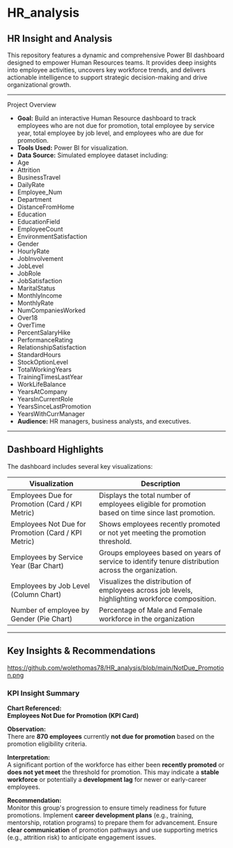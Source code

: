 # HR_analysis
## HR Insight and Analysis
This repository features a dynamic and comprehensive Power BI dashboard designed to empower Human Resources teams. It provides deep insights into employee activities, uncovers key workforce trends, and delivers actionable intelligence to support strategic decision-making and drive organizational growth.

---

Project Overview

- **Goal:** Build an interactive Human Resource dashboard to track employees who are not due for promotion, total employee by service year, total employee by job level, and                 employees who are due for promotion.
- **Tools Used:** Power BI for visualization.
- **Data Source:** Simulated employee dataset including:
- Age  
- Attrition  
- BusinessTravel  
- DailyRate  
- Employee_Num  
- Department  
- DistanceFromHome  
- Education  
- EducationField  
- EmployeeCount  
- EnvironmentSatisfaction  
- Gender  
- HourlyRate  
- JobInvolvement  
- JobLevel  
- JobRole  
- JobSatisfaction  
- MaritalStatus  
- MonthlyIncome  
- MonthlyRate  
- NumCompaniesWorked  
- Over18  
- OverTime  
- PercentSalaryHike  
- PerformanceRating  
- RelationshipSatisfaction  
- StandardHours  
- StockOptionLevel  
- TotalWorkingYears  
- TrainingTimesLastYear  
- WorkLifeBalance  
- YearsAtCompany  
- YearsInCurrentRole  
- YearsSinceLastPromotion  
- YearsWithCurrManager  
- **Audience:** HR managers, business analysts, and executives.

---

## Dashboard Highlights

The dashboard includes several key visualizations:

| Visualization | Description |
|---------------|-------------|
| Employees Due for Promotion (Card / KPI Metric) | Displays the total number of employees eligible for promotion based on time since last promotion. |
| Employees Not Due for Promotion (Card / KPI Metric) | Shows employees recently promoted or not yet meeting the promotion threshold. |
| Employees by Service Year (Bar Chart) | Groups employees based on years of service to identify tenure distribution across the organization. |
| Employees by Job Level (Column Chart) | Visualizes the distribution of employees across job levels, highlighting workforce composition. |
| Number of employee by Gender (Pie Chart) | Percentage of Male and Female workforce in the organization |

---

## Key Insights & Recommendations

https://github.com/wolethomas78/HR_analysis/blob/main/NotDue_Promotion.png


### KPI Insight Summary
**Chart Referenced:**  
**Employees Not Due for Promotion (KPI Card)**

**Observation:**  
There are **870 employees** currently **not due for promotion** based on the promotion eligibility criteria.

**Interpretation:**  
A significant portion of the workforce has either been **recently promoted** or **does not yet meet** the threshold for promotion. This may indicate a **stable workforce** or potentially a **development lag** for newer or early-career employees.

**Recommendation:**  
Monitor this group's progression to ensure timely readiness for future promotions. Implement **career development plans** (e.g., training, mentorship, rotation programs) to prepare them for advancement. Ensure **clear communication** of promotion pathways and use supporting metrics (e.g., attrition risk) to anticipate engagement issues.





